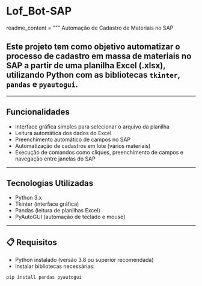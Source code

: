 # Lof_Bot-SAP

readme_content = """
Automação de Cadastro de Materiais no SAP

## Este projeto tem como objetivo automatizar o processo de cadastro em massa de materiais no SAP a partir de uma planilha Excel (.xlsx), utilizando Python com as bibliotecas `tkinter`, `pandas` e `pyautogui`.

---

## Funcionalidades

- Interface gráfica simples para selecionar o arquivo da planilha
- Leitura automática dos dados do Excel
- Preenchimento automático de campos no SAP
- Automatização de cadastros em lote (vários materiais)
- Execução de comandos como cliques, preenchimento de campos e navegação entre janelas do SAP

---

## Tecnologias Utilizadas

- Python 3.x
- Tkinter (interface gráfica)
- Pandas (leitura de planilhas Excel)
- PyAutoGUI (automação de teclado e mouse)

---

## 📋 Requisitos

- Python instalado (versão 3.8 ou superior recomendada)
- Instalar bibliotecas necessárias:

```bash
pip install pandas pyautogui

